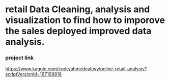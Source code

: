 # retail Data Cleaning, analysis and visualization to find how to imporove the sales deployed improved data analysis.
### project link
https://www.kaggle.com/code/ahmedealtwy/online-retail-analysis?scriptVersionId=167168818
